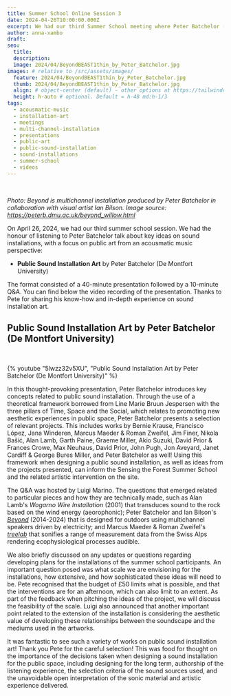 ```yaml
---
title: Summer School Online Session 3
date: 2024-04-26T10:00:00.000Z
excerpt: We had our third Summer School meeting where Peter Batchelor (De Montfort University) presented key ideas and selected examples of public sound installation art.
author: anna-xambo
draft:
seo:
  title:
  description:
  image: 2024/04/BeyondBEAST1thin_by_Peter_Batchelor.jpg
images: # relative to /src/assets/images/
  feature: 2024/04/BeyondBEAST1thin_by_Peter_Batchelor.jpg
  thumb: 2024/04/BeyondBEAST1thin_by_Peter_Batchelor.jpg
  align: # object-center (default) - other options at https://tailwindcss.com/docs/object-position
  height: h-auto # optional. Default = h-48 md:h-1/3
tags:
  - acousmatic-music
  - installation-art 
  - meetings
  - multi-channel-installation
  - presentations
  - public-art
  - public-sound-installation
  - sound-installations
  - summer-school
  - videos
---
```


<br />

*Photo: Beyond is multichannel installation produced by Peter Batchelor in collaboration with visual artist Ian Bilson. Image source: https://peterb.dmu.ac.uk/beyond_willow.html*

On April 26, 2024, we had our third summer school session. We had the honour of listening to Peter Batchelor talk about key ideas on sound installations, with a focus on public art from an acousmatic music perspective:

* **Public Sound Installation Art** by Peter Batchelor (De Montfort University)

The format consisted of a 40-minute presentation followed by a 10-minute Q&A. You can find below the video recording of the presentation. Thanks to Pete for sharing his know-how and in-depth experience on sound installation art.

## Public Sound Installation Art by Peter Batchelor (De Montfort University)

<br />

{% youtube "5lwzz32v5XU", "Public Sound Installation Art by Peter Batchelor (De Montfort University)" %}

In this thought-provoking presentation, Peter Batchelor introduces key concepts related to public sound installation. Through the use of a theoretical framework borrowed from Line Marie Bruun Jespersen with the three pillars of Time, Space and the Social, which relates to promoting new aesthetic experiences in public space, Peter Batchelor presents a selection of relevant projects. This includes works by Bernie Krause, Francisco López, Jana Winderen, Marcus Maeder & Roman Zweifel, Jim Finer, Nikola Bašić, Alan Lamb, Garth Paine, Graeme Miller, Akio Suzuki, David Prior & Frances Crowe, Max Neuhaus, David Prior, John Pugh, Jon Aveyard, Janet Cardiff & George Bures Miller, and Peter Batchelor as well! Using this framework when designing a public sound installation, as well as ideas from the projects presented, can inform the Sensing the Forest Summer School and the related artistic intervention on the site. 

The Q&A was hosted by Luigi Marino. The questions that emerged related to particular pieces and how they are technically made, such as Alan Lamb's *Wogarno Wire Installation* (2001) that transduces sound to the rock based on the wind energy (aeorophonic); Peter Batchelor and Ian Bilson's [*Beyond*](https://peterb.dmu.ac.uk/beyond_willow.html) (2014-2024) that is designed for outdoors using multichannel speakers driven by electricity; and Marcus Maeder & Roman Zweifel's [*treelab*](https://ars.electronica.art/starts-prize/en/treelab/) that sonifies a range of measurement data from the Swiss Alps rendering ecophysiological processes audible. 

We also briefly discussed on any updates or questions regarding developing plans for the installations of the summer school participants. An important question posed was what scale we are envisioning for the installations, how extensive, and how sophisticated these ideas will need to be. Pete recognised that the budget of £50 limits what is possible, and that the interventions are for an afternoon, which can also limit to an extent. As part of the feedback when pitching the ideas of the project, we will discuss the feasibility of the scale. Luigi also announced that another important point related to the extension of the installation is considering the aesthetic value of developing these relationships between the soundscape and the mediums used in the artworks. 

It was fantastic to see such a variety of works on public sound installation art! Thank you Pete for the careful selection! This was food for thought on the importance of the decisions taken when designing a sound installation for the public space, including designing for the long term, authorship of the listening experience, the selection criteria of the sound sources used, and the unavoidable open interpretation of the sonic material and artistic experience delivered. 
